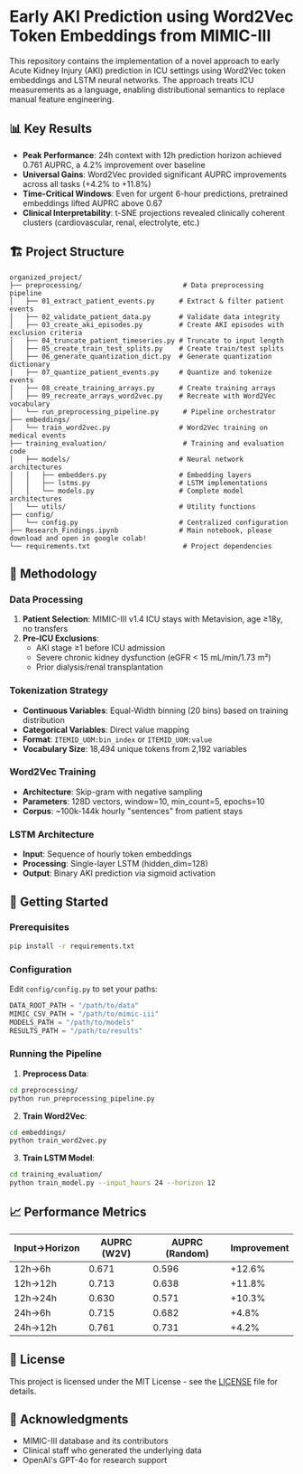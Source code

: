 # Early AKI Prediction using Word2Vec Token Embeddings from MIMIC-III

This repository contains the implementation of a novel approach to early Acute Kidney Injury (AKI) prediction in ICU settings using Word2Vec token embeddings and LSTM neural networks. The approach treats ICU measurements as a language, enabling distributional semantics to replace manual feature engineering.

## 📊 Key Results

- **Peak Performance**: 24h context with 12h prediction horizon achieved 0.761 AUPRC, a 4.2% improvement over baseline
- **Universal Gains**: Word2Vec provided significant AUPRC improvements across all tasks (+4.2% to +11.8%)
- **Time-Critical Windows**: Even for urgent 6-hour predictions, pretrained embeddings lifted AUPRC above 0.67
- **Clinical Interpretability**: t-SNE projections revealed clinically coherent clusters (cardiovascular, renal, electrolyte, etc.)

## 🏗️ Project Structure

```
organized_project/
├── preprocessing/                         # Data preprocessing pipeline
│   ├── 01_extract_patient_events.py      # Extract & filter patient events
│   ├── 02_validate_patient_data.py       # Validate data integrity
│   ├── 03_create_aki_episodes.py         # Create AKI episodes with exclusion criteria
│   ├── 04_truncate_patient_timeseries.py # Truncate to input length
│   ├── 05_create_train_test_splits.py    # Create train/test splits
│   ├── 06_generate_quantization_dict.py  # Generate quantization dictionary
│   ├── 07_quantize_patient_events.py     # Quantize and tokenize events
│   ├── 08_create_training_arrays.py      # Create training arrays
│   ├── 09_recreate_arrays_word2vec.py    # Recreate with Word2Vec vocabulary
│   └── run_preprocessing_pipeline.py      # Pipeline orchestrator
├── embeddings/
│   └── train_word2vec.py                 # Word2Vec training on medical events
├── training_evaluation/                   # Training and evaluation code
│   ├── models/                           # Neural network architectures
│   │   ├── embedders.py                  # Embedding layers
│   │   ├── lstms.py                      # LSTM implementations
│   │   └── models.py                     # Complete model architectures
│   └── utils/                            # Utility functions
├── config/
│   └── config.py                         # Centralized configuration
├── Research_Findings.ipynb               # Main notebook, please download and open in google colab!
└── requirements.txt                       # Project dependencies
```

## 🔬 Methodology

### Data Processing
1. **Patient Selection**: MIMIC-III v1.4 ICU stays with Metavision, age ≥18y, no transfers
2. **Pre-ICU Exclusions**:
   - AKI stage ≥1 before ICU admission
   - Severe chronic kidney dysfunction (eGFR < 15 mL/min/1.73 m²)
   - Prior dialysis/renal transplantation

### Tokenization Strategy
- **Continuous Variables**: Equal-Width binning (20 bins) based on training distribution
- **Categorical Variables**: Direct value mapping
- **Format**: `ITEMID_UOM:bin_index` or `ITEMID_UOM:value`
- **Vocabulary Size**: 18,494 unique tokens from 2,192 variables

### Word2Vec Training
- **Architecture**: Skip-gram with negative sampling
- **Parameters**: 128D vectors, window=10, min_count=5, epochs=10
- **Corpus**: ~100k-144k hourly "sentences" from patient stays

### LSTM Architecture
- **Input**: Sequence of hourly token embeddings
- **Processing**: Single-layer LSTM (hidden_dim=128)
- **Output**: Binary AKI prediction via sigmoid activation

## 🚀 Getting Started

### Prerequisites
```bash
pip install -r requirements.txt
```

### Configuration
Edit `config/config.py` to set your paths:
```python
DATA_ROOT_PATH = "/path/to/data"
MIMIC_CSV_PATH = "/path/to/mimic-iii"
MODELS_PATH = "/path/to/models"
RESULTS_PATH = "/path/to/results"
```

### Running the Pipeline

1. **Preprocess Data**:
```bash
cd preprocessing/
python run_preprocessing_pipeline.py
```

2. **Train Word2Vec**:
```bash
cd embeddings/
python train_word2vec.py
```

3. **Train LSTM Model**:
```bash
cd training_evaluation/
python train_model.py --input_hours 24 --horizon 12
```

## 📈 Performance Metrics

| Input→Horizon | AUPRC (W2V) | AUPRC (Random) | Improvement |
|--------------|-------------|----------------|-------------|
| 12h→6h       | 0.671       | 0.596         | +12.6%      |
| 12h→12h      | 0.713       | 0.638         | +11.8%      |
| 12h→24h      | 0.630       | 0.571         | +10.3%      |
| 24h→6h       | 0.715       | 0.682         | +4.8%       |
| 24h→12h      | 0.761       | 0.731         | +4.2%       |


## 📝 License

This project is licensed under the MIT License - see the [LICENSE](LICENSE) file for details.

## 🙏 Acknowledgments

- MIMIC-III database and its contributors
- Clinical staff who generated the underlying data
- OpenAI's GPT-4o for research support 
